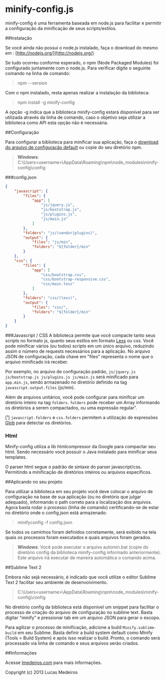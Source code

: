 minify-config.js
================
minify-config é uma ferramenta baseada em node.js para facilitar e permitir a configuração da minificação de seus scripts/estilos.


##Instalação

Se você ainda não possui o node.js instalado, faça o download do mesmo em : [http://nodejs.org/](http://nodejs.org/)

Se tudo ocorreu conforme esperado, o npm (Node Packaged Modules) foi configurado juntamente com o node.js. Para verificar digite o seguinte comando na linha de comando:

> npm --version

Com o npm instalado, resta apenas realizar a instalação da biblioteca:

> npm install -g minify-config

A opção -g indica que a biblioteca minify-config estará disponível para ser utilizada através da linha de comando, caso o objetivo seja utilizar a biblioteca como API esta opção não é necessária.


##Configuração

Para configurar a biblioteca para minificar sua aplicação, faça o [download do arquivo de configuração default](#) ou copie do seu diretório npm.

> __Windows__: C:\Users\<username>\AppData\Roaming\npm\node_modules\minify-config\config

###config.json  

```json
{
    "javascript": {
        "files": {
            "app": [
                "js/jquery.js",
                "js/bootstrap.js",              
                "js/plugins.js",
                "js/main.js"
            ]
        },
        "folders": "js/(vendor|plugins)",
        "output": {
            "files": "js/min",
            "folders": "${folder}/min"
        }
    },
    "css": {
        "files": {
            "app": [
                "css/bootstrap.css",
                "css/bootstrap-responsive.css",
                "css/main.less"
            ]
        },
        "folders": "css/(less)",
        "output": {
            "files": "css/",
            "folders": "${folder}/min"
        }
    }
}
```


###Javascript / CSS
A biblioteca permite que você compacte tanto seus scripts no formato js, quanto seus estilos em formato [Less](http://lesscss.org) ou css. 
Você pode minificar vários (ou todos) scripts em um único arquivo, reduzindo assim o número de requests necessários para a aplicação. No arquivo JSON de configuração, cada chave em "files" representa o nome que o arquivo minificado irá receber.

Por exemplo, no arquivo de configuração padrão, <code>js/jquery.js js/bootstrap.js js/plugins.js js/main.js</code> será minificado para <code>app.min.js</code>, sendo armazenado no diretório definido na tag <code>javascript.output.files</code> (js/min).

Além de arquivos unitários, você pode configurar para minificar um diretório inteiro na tag <code>folders</code>. <code>folders</code> pode receber um Array informando os diretórios a serem compactados, ou uma expressão regular¹.

[¹] <code>javascript.folders</code> e <code>css.folders</code> permitem a utilização de expressões [Glob](https://npmjs.org/package/glob) para detectar os diretórios.


### Html

Minify-config utiliza a lib htmlcompressor da Google para compactar seu html. Sendo necessário você possuir o Java instalado para minificar seus templates.

O parser html segue o padrão de sintaxe do parser javascript/css. Permitindo a minificação de diretórios inteiros ou arquivos específicos.


##Aplicando no seu projeto

Para utilizar a biblioteca em seu projeto você deve colocar o arquivo de configuração na base de sua aplicação (ou no diretório que julgar adequado), informando o path correto para a localização dos arquivos. Agora basta rodar o processo (linha de comando) certificando-se de estar no diretório onde o config.json está armazenado:

> minifyconfig -f config.json

Se todos os caminhos foram definidos corretamente, será exibido na tela quais os processos foram executados e quais arquivos foram gerados.

> __Windows__: Você pode executar o arquivo automin.bat (copie do diretório config da biblioteca minify-config informado anteriormente). Este arquivo irá executar de maneira automática o comando acima.


##Sublime Text 2

Embora não sejá necessário, é indicado que você utilize o editor Sublime Text 2 facilitar seu ambiente de desenvolvimento.

> C:\Users\<username>\AppData\Roaming\npm\node_modules\minify-config\config

No diretório config da biblioteca está disponível um snippet para facilitar o processo de criação do arquivo de configuração no sublime text. Basta digitar "minify" e pressionar tab em um arquivo JSON para gerar o escopo.

Para agilizar o processo de minificação, adicione a build <code>Minify.sublime-build</code> em seu Sublime. Basta definir a build system default como Minify (Tools > Build System) e após isso realizar o build.
Pronto, o comando será processado via linha de comando e seus arquivos serão criados.

##Informações

Acesse [lmedeiros.com](http://lmedeiros.com) para mais informações.

Copyright (c) 2013 Lucas Medeiros
